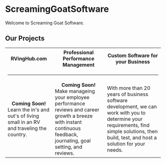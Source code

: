 <style type="txt/css">
  .inner header h1:
    display:none;
</style>
# ScreamingGoatSoftware

Welcome to Screaming Goat Software.  

## Our Projects

<table width="100%" cellpadding="10">
  <tr>
    <th style="font-style:bold;">RVingHub.com</th>
    <th style="font-style:bold;">Professional Performance Management</th>
    <th style="font-style:bold;">Custom Software for your Business</th>
  </tr>
  <tr>
    <td colspan="3"><hr /></td>
  </tr>
  <tr>
    <td><div style="text-align:center;"><b>Coming Soon!</b></div> Learn the in's and out's of living small in an RV and traveling the country. </td>
    <td><div style="text-align:center;"><b>Coming Soon!</b></div> Make manageing your employee performance reviews and career growth a breeze with instant continuous feedback, journaling, goal setting, and reviews. </td>
    <td>With more than 20 years of business software development, we can work with you to determine your requirements, find simple solutions, then build, test, and host a solution for your needs.</td>
  </tr>
</table>

